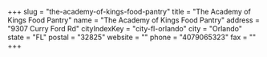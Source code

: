 +++
slug = "the-academy-of-kings-food-pantry"
title = "The Academy of Kings Food Pantry"
name = "The Academy of Kings Food Pantry"
address = "9307 Curry Ford Rd"
cityIndexKey = "city-fl-orlando"
city = "Orlando"
state = "FL"
postal = "32825"
website = ""
phone = "4079065323"
fax = ""
+++
